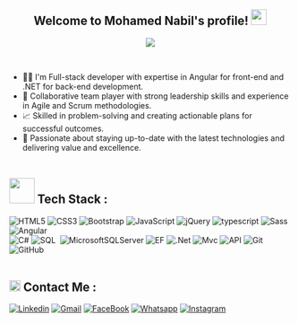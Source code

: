 <h2 align="center">
   Welcome to Mohamed Nabil's profile!
   <img src="https://media.giphy.com/media/hvRJCLFzcasrR4ia7z/giphy.gif" width="28">
</h2>

<!-- Typing SVG by DenverCoder1 - https://github.com/DenverCoder1/readme-typing-svg -->
<p align="center">
  <a href="https://github.com/DenverCoder1/readme-typing-svg"><img src="https://readme-typing-svg.herokuapp.com/?lines=Full-stack%20web%20developer;Always%20learning%20new%20things&font=Fira%20Code&center=true&width=440&height=45&color=f75c7e&vCenter=true&size=22"></a>
</p> 

 <br>
 
- 👨‍💻 I'm Full-stack developer with expertise in Angular for front-end and .NET for back-end development.
- 🤝 Collaborative team player with strong leadership skills and experience in Agile and Scrum methodologies.
- 📈 Skilled in problem-solving and creating actionable plans for successful outcomes.
- 🌟 Passionate about staying up-to-date with the latest technologies and delivering value and excellence.
</br></br>


<h2><img src="https://media.giphy.com/media/jSKBmKkvo2dPQQtsR1/giphy.gif" width=45> Tech Stack : </h2>

![HTML5](https://img.shields.io/badge/-HTML5-%23E44D27?style=flat-square&logo=html5&logoColor=ffffff)
![CSS3](https://img.shields.io/badge/-CSS3-%231572B6?style=flat-square&logo=css3)
![Bootstrap](https://img.shields.io/badge/Bootstrap-563D7C?style=flat-square&logo=bootstrap&logoColor=white)
![JavaScript](https://img.shields.io/badge/-JavaScript-black?style=flat-square&logo=javascript)
![jQuery](https://img.shields.io/badge/jQuery-0769AD?style=flat-square&logo=jquery&logoColor=white)
![typescript](https://img.shields.io/badge/-typescript-2e72bc?style=flat-square&logo=typescript&logoColor=ffffff)
![Sass](https://img.shields.io/badge/-Sass-%23CC6699?style=flat-square&logo=sass&logoColor=ffffff)
![Angular](https://img.shields.io/badge/Angular-DD0031?style=flat-square&logo=angular&logoColor=white)<br>
![C#](https://img.shields.io/badge/C%23-239120?style=flat-square&logo=c-sharp&logoColor=white)
![SQL](https://custom-icon-badges.demolab.com/badge/SQL-013.svg?style=flat-square&logo=database&logoColor=white)&nbsp;
![MicrosoftSQLServer](https://img.shields.io/badge/Microsoft%20SQL%20Server-013.svg?style=flat-square&logo=microsoft%20sql%20server&logoColor=white)
![EF](https://img.shields.io/badge/EF-0E83CD?style=flat-square&logo=EF&logoColor=white)
![.Net](https://img.shields.io/badge/.NET-512BD4?style=flat-square&logo=dotnet&logoColor=white)
![Mvc](https://img.shields.io/badge/-MVC-05122A?style=flat&logo=MVC)
![API](https://img.shields.io/badge/API-A30701?style=flat-square&logo=API&logoColor=white)
![Git](https://img.shields.io/badge/-Git-%23F05032?style=flat-square&logo=git&logoColor=%23ffffff)
![GitHub](https://img.shields.io/badge/-GitHub-181717?style=flat-square&logo=github)
</br></br>

<h2><img src="https://media.giphy.com/media/5WJ6SOKeNKrSzblU4R/giphy.gif" width=20> Contact Me : </h2>

[![Linkedin](https://img.shields.io/badge/LinkedIn-0077B5?style=flat-square&logo=linkedin&logoColor=white)](https://www.linkedin.com/in/mohamed-nabil-gomaa/)
[![Gmail](https://img.shields.io/badge/Gmail-D14836?style=flat-square&logo=gmail&logoColor=white&link=mailto:mohamednabilgomaa96@gmail.com)](mailto:AmrSaaayed74@gmail.com)
[![FaceBook](https://img.shields.io/badge/Facebook-1877F2?style=flat-square&logo=facebook&logoColor=white)](https://www.facebook.com/m.nabil27)
[![Whatsapp](https://img.shields.io/badge/-Whatsapp-075e54?style=flat-squaree&logo=Whatsapp&logoColor=white)](https://api.whatsapp.com/send?phone=01554592044)
[![Instagram](https://img.shields.io/badge/Instagram-E4405F?style=flat-square&logo=instagram&logoColor=white)](https://www.instagram.com/nabil3/)
</br></br>

